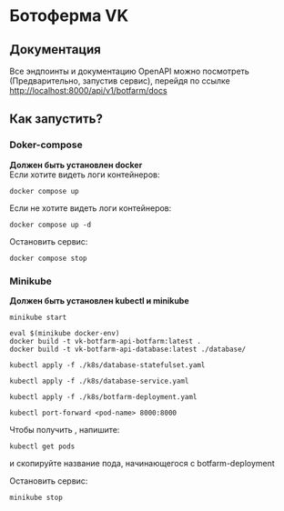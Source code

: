 # Ботоферма VK
## Документация
Все эндпоинты и документацию OpenAPI можно посмотреть (Предварительно, запустив сервис), перейдя по ссылке [http://localhost:8000/api/v1/botfarm/docs](http://localhost:8000/api/v1/botfarm/docs)
## Как запустить?
### Doker-compose
<b>Должен быть установлен docker</b><br>
Если хотите видеть логи контейнеров:
```shell
docker compose up
```
Если не хотите видеть логи контейнеров:
```shell
docker compose up -d
```
Остановить сервис:
```shell
docker compose stop
```

### Minikube
<b>Должен быть установлен kubectl и minikube</b><br>

```shell
minikube start
```
```shell
eval $(minikube docker-env)
docker build -t vk-botfarm-api-botfarm:latest .
docker build -t vk-botfarm-api-database:latest ./database/
```
```shell
kubectl apply -f ./k8s/database-statefulset.yaml
```
```shell
kubectl apply -f ./k8s/database-service.yaml
```
```shell
kubectl apply -f ./k8s/botfarm-deployment.yaml
```
```shell
kubectl port-forward <pod-name> 8000:8000
```
Чтобы получить <pod-name>, напишите:
```shell
kubectl get pods
```
и скопируйте название пода, начинающегося с botfarm-deployment

Остановить сервис:
```shell
minikube stop
```
